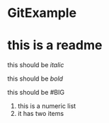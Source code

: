 # GitExample

this is a readme
================

this should be _italic_

this should be *bold*

this should be #BIG

1. this is a numeric list
2. it has two items
